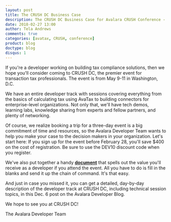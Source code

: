 ```yaml
---
layout: post
title: The CRUSH DC Business Case
description: The CRUSH DC Business Case for Avalara CRUSH Conference - Sales Tax Developer Track, Washington, DC May 9-11, 2018.
date: 2018-02-27 13:00
author: Tela Andrews
comments: true
categories: [avatax, CRUSH, conference]
product: blog
doctype: blog
disqus: 1
---
```


 
If you're a developer working on building tax compliance solutions, then we hope you'll consider coming to CRUSH DC, the premier event for transaction tax professionals. The event is from May 9-11 in Washington, D.C.
 
We have an entire developer track with sessions covering everything from the basics of calculating tax using AvaTax to building connectors for enterprise-level organizations. Not only that, we'll have tech demos, learning labs, knowledge sharing from experts and fellow partners, and plenty of networking.
 
Of course, we realize booking a trip for a three-day event is a big commitment of time and resources, so the Avalara Developer Team wants to help you make your case to the decision makers in your organization. Let's start here: If you sign up for the event before February 28, you'll save $400 on the cost of registration. Be sure to use the DEV10 discount code when you register.
 
We've also put together a handy <strong>[document][1]</strong> that spells out the value you'll receive as a developer if you attend the event. All you have to do is fill in the blanks and send it up the chain of command. It's that easy.
 
And just in case you missed it, you can get a detailed, day-by-day description of the developer track at CRUSH DC, including technical session topics, in this Dec. 6 post on the Avalara Developer Blog.
 
We hope to see you at CRUSH DC!
 
The Avalara Developer Team

[1]:{{site.url}}/public/misc/CRUSH-Business-Case.docx